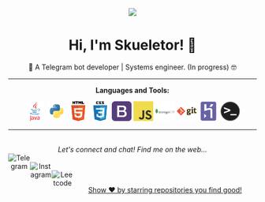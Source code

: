 <div align="center">
<img src="https://i.imgur.com/8MupZHY.gif" width="400px" />
<br>
  
# Hi, I'm Skueletor! 👋
  
:robot: A Telegram bot developer | Systems engineer. (In progress) 🤓
  
  ***

**Languages and Tools:**

<p align="center">

  <div align="center">
  
  <code><img height="40" src="https://raw.githubusercontent.com/devicons/devicon/master/icons/java/java-original-wordmark.svg"></code> <code><img height="40" src="https://raw.githubusercontent.com/github/explore/80688e429a7d4ef2fca1e82350fe8e3517d3494d/topics/python/python.png"></code> <code><img height="40" src="https://raw.githubusercontent.com/github/explore/80688e429a7d4ef2fca1e82350fe8e3517d3494d/topics/html/html.png"></code> <code><img height="40" src="https://raw.githubusercontent.com/github/explore/80688e429a7d4ef2fca1e82350fe8e3517d3494d/topics/css/css.png"></code> <code><img height="40" src="https://raw.githubusercontent.com/github/explore/80688e429a7d4ef2fca1e82350fe8e3517d3494d/topics/bootstrap/bootstrap.png"></code> <code><img height="40" src="https://raw.githubusercontent.com/github/explore/80688e429a7d4ef2fca1e82350fe8e3517d3494d/topics/javascript/javascript.png"></code> <code><img height="40" src="https://raw.githubusercontent.com/github/explore/80688e429a7d4ef2fca1e82350fe8e3517d3494d/topics/mongodb/mongodb.png"></code> <code><img height="40" src="https://raw.githubusercontent.com/github/explore/80688e429a7d4ef2fca1e82350fe8e3517d3494d/topics/git/git.png"></code> <code><img height="40" src="https://raw.githubusercontent.com/devicons/devicon/master/icons/heroku/heroku-plain.svg"></code> <code><img height="40" src="https://raw.githubusercontent.com/github/explore/80688e429a7d4ef2fca1e82350fe8e3517d3494d/topics/terminal/terminal.png"></code>

  </div>
  </p>

---

<p align="center">
<br/>
<i>Let's connect and chat! Find me on the web...</i>
<br />
<a href="https://t.me/DKzippO">
  <img align="left" alt="Telegram" width="44px" src="https://cdn.jsdelivr.net/npm/simple-icons@v3/icons/telegram.svg" />
</a>
<br/>
<a href="https://www.instagram.com/skueletor/">
  <img align="left" alt="Instagram" width="44px" src="https://cdn.jsdelivr.net/npm/simple-icons@v3/icons/instagram.svg" />
</a>
<br/>
<a href="https://proandroidoficial.com/">
  <img align="left" alt="Leetcode" width="44px" src="https://cdn.jsdelivr.net/npm/simple-icons@3.13.0/icons/google.svg" />
  <br/>
  
  <p align="center">
    Show ❤️ by starring repositories you find good! 
    <br />
  </p>
</p>
